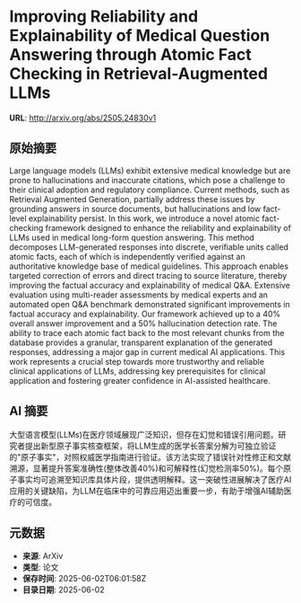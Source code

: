 # Improving Reliability and Explainability of Medical Question Answering through Atomic Fact Checking in Retrieval-Augmented LLMs

**URL**: http://arxiv.org/abs/2505.24830v1

## 原始摘要

Large language models (LLMs) exhibit extensive medical knowledge but are
prone to hallucinations and inaccurate citations, which pose a challenge to
their clinical adoption and regulatory compliance. Current methods, such as
Retrieval Augmented Generation, partially address these issues by grounding
answers in source documents, but hallucinations and low fact-level
explainability persist. In this work, we introduce a novel atomic fact-checking
framework designed to enhance the reliability and explainability of LLMs used
in medical long-form question answering. This method decomposes LLM-generated
responses into discrete, verifiable units called atomic facts, each of which is
independently verified against an authoritative knowledge base of medical
guidelines. This approach enables targeted correction of errors and direct
tracing to source literature, thereby improving the factual accuracy and
explainability of medical Q&amp;A. Extensive evaluation using multi-reader
assessments by medical experts and an automated open Q&amp;A benchmark demonstrated
significant improvements in factual accuracy and explainability. Our framework
achieved up to a 40% overall answer improvement and a 50% hallucination
detection rate. The ability to trace each atomic fact back to the most relevant
chunks from the database provides a granular, transparent explanation of the
generated responses, addressing a major gap in current medical AI applications.
This work represents a crucial step towards more trustworthy and reliable
clinical applications of LLMs, addressing key prerequisites for clinical
application and fostering greater confidence in AI-assisted healthcare.


## AI 摘要

大型语言模型(LLMs)在医疗领域展现广泛知识，但存在幻觉和错误引用问题。研究者提出新型原子事实核查框架，将LLM生成的医学长答案分解为可独立验证的"原子事实"，对照权威医学指南进行验证。该方法实现了错误针对性修正和文献溯源，显著提升答案准确性(整体改善40%)和可解释性(幻觉检测率50%)。每个原子事实均可追溯至知识库具体片段，提供透明解释。这一突破性进展解决了医疗AI应用的关键缺陷，为LLM在临床中的可靠应用迈出重要一步，有助于增强AI辅助医疗的可信度。

## 元数据

- **来源**: ArXiv
- **类型**: 论文
- **保存时间**: 2025-06-02T06:01:58Z
- **目录日期**: 2025-06-02
